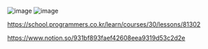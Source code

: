 ![image](https://user-images.githubusercontent.com/84365977/184479396-837c2575-1e9c-4486-b1bc-be3e051a9d2c.png)
![image](https://user-images.githubusercontent.com/84365977/184479403-e22df445-45bd-491a-a3c5-c624d9480220.png)

https://school.programmers.co.kr/learn/courses/30/lessons/81302

https://www.notion.so/931bf893faef42608eea9319d53c2d2e
